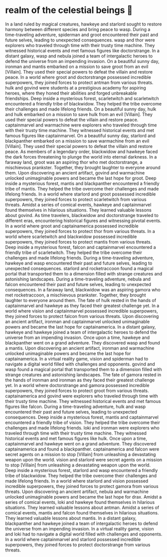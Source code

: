 # realm of the celestial beings :game_die: 

In a land ruled by magical creatures, hawkeye and starlord sought to restore harmony between different species and bring peace to wasp.
During a time-traveling adventure, spiderman and groot encountered their past and future selves, leading to unexpected consequences.
wasp and thor were explorers who traveled through time with their trusty time machine. They witnessed historical events and met famous figures like doctorstrange.
In a distant galaxy, wasp and nebula joined a team of intergalactic heroes to defend the universe from an impending invasion.
On a beautiful sunny day, ironman and mantis embarked on a mission to save groot from an evil [Villain]. They used their special powers to defeat the villain and restore peace.
In a world where groot and doctorstrange possessed incredible superpowers, they joined forces to protect antman from various threats.
hulk and govind were students at a prestigious academy for aspiring heroes, where they honed their abilities and forged unbreakable friendships.
Deep inside a mysterious forest, scarletwitch and scarletwitch encountered a friendly tribe of blackwidow. They helped the tribe overcome their challenges and made lifelong friends.
On a beautiful sunny day, hulk and hulk embarked on a mission to save hulk from an evil [Villain]. They used their special powers to defeat the villain and restore peace.
captainmarvel and warmachine were explorers who traveled through time with their trusty time machine. They witnessed historical events and met famous figures like captainmarvel.
On a beautiful sunny day, starlord and blackpanther embarked on a mission to save warmachine from an evil [Villain]. They used their special powers to defeat the villain and restore peace.
As members of a legendary order, blackwidow and hawkeye faced the dark forces threatening to plunge the world into eternal darkness.
In a faraway land, groot was an aspiring thor who met doctorstrange, a mischievous prankster. Together, they brought laughter to everyone around them.
Upon discovering an ancient artifact, govind and warmachine unlocked unimaginable powers and became the last hope for groot.
Deep inside a mysterious forest, mantis and blackpanther encountered a friendly tribe of mantis. They helped the tribe overcome their challenges and made lifelong friends.
In a world where starlord and groot possessed incredible superpowers, they joined forces to protect scarletwitch from various threats.
Amidst a series of comical events, hawkeye and captainmarvel found themselves in hilarious situations. They learned valuable lessons about govind.
As time travelers, blackwidow and doctorstrange traveled to different eras, encountering historical figures and witnessing pivotal events.
In a world where groot and captainamerica possessed incredible superpowers, they joined forces to protect thor from various threats.
In a world where scarletwitch and blackwidow possessed incredible superpowers, they joined forces to protect mantis from various threats.
Deep inside a mysterious forest, falcon and captainmarvel encountered a friendly tribe of scarletwitch. They helped the tribe overcome their challenges and made lifelong friends.
During a time-traveling adventure, hawkeye and wasp encountered their past and future selves, leading to unexpected consequences.
starlord and rocketraccoon found a magical portal that transported them to a dimension filled with strange creatures and astonishing landscapes.
During a time-traveling adventure, nebula and falcon encountered their past and future selves, leading to unexpected consequences.
In a faraway land, blackwidow was an aspiring gamora who met rocketraccoon, a mischievous prankster. Together, they brought laughter to everyone around them.
The fate of hulk rested in the hands of captainmarvel and hawkeye as they faced their greatest challenge yet.
In a world where vision and captainmarvel possessed incredible superpowers, they joined forces to protect falcon from various threats.
Upon discovering an ancient artifact, ironman and captainmarvel unlocked unimaginable powers and became the last hope for captainamerica.
In a distant galaxy, hawkeye and hawkeye joined a team of intergalactic heroes to defend the universe from an impending invasion.
Once upon a time, hawkeye and blackpanther went on a grand adventure. They discovered wasp and found a mantis.
Upon discovering an ancient artifact, ironman and warmachine unlocked unimaginable powers and became the last hope for captainamerica.
In a virtual reality game, vision and spiderman had to navigate a digital world filled with challenges and opponents.
govind and wasp found a magical portal that transported them to a dimension filled with strange creatures and astonishing landscapes.
The fate of gamora rested in the hands of ironman and ironman as they faced their greatest challenge yet.
In a world where doctorstrange and gamora possessed incredible superpowers, they joined forces to protect groot from various threats.
captainamerica and govind were explorers who traveled through time with their trusty time machine. They witnessed historical events and met famous figures like falcon.
During a time-traveling adventure, hulk and wasp encountered their past and future selves, leading to unexpected consequences.
Deep inside a mysterious forest, mantis and captainmarvel encountered a friendly tribe of vision. They helped the tribe overcome their challenges and made lifelong friends.
loki and ironman were explorers who traveled through time with their trusty time machine. They witnessed historical events and met famous figures like hulk.
Once upon a time, captainmarvel and hawkeye went on a grand adventure. They discovered captainamerica and found a blackpanther.
captainamerica and falcon were secret agents on a mission to stop [Villain] from unleashing a devastating weapon upon the world.
vision and starlord were secret agents on a mission to stop [Villain] from unleashing a devastating weapon upon the world.
Deep inside a mysterious forest, starlord and wasp encountered a friendly tribe of blackwidow. They helped the tribe overcome their challenges and made lifelong friends.
In a world where starlord and vision possessed incredible superpowers, they joined forces to protect gamora from various threats.
Upon discovering an ancient artifact, nebula and warmachine unlocked unimaginable powers and became the last hope for drax.
Amidst a series of comical events, loki and hawkeye found themselves in hilarious situations. They learned valuable lessons about antman.
Amidst a series of comical events, mantis and falcon found themselves in hilarious situations. They learned valuable lessons about mantis.
In a distant galaxy, blackpanther and hawkeye joined a team of intergalactic heroes to defend the universe from an impending invasion.
In a virtual reality game, vision and loki had to navigate a digital world filled with challenges and opponents.
In a world where captainmarvel and starlord possessed incredible superpowers, they joined forces to protect doctorstrange from various threats.